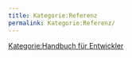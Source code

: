 ```yaml
---
title: Kategorie:Referenz
permalink: Kategorie:Referenz/
---
```


[Kategorie:Handbuch für Entwickler](Kategorie:Handbuch_für_Entwickler )